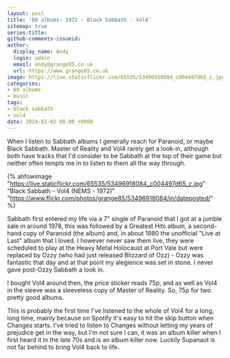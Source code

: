```yaml
---
layout: post
title: '60 albums: 1972 - Black Sabbath - Vol4'
sitemap: true
series-title:
github-comments-issueid:
author:
  display_name: Andy
  login: admin
  email: andy@grange85.co.uk
  url: https://www.grange85.co.uk
image: https://live.staticflickr.com/65535/53496918084_c004497d65_c.jpg
categories:
- 60 albums
- music
tags:
- black sabbath
- vol4
date: 2024-02-02 00:00 +0000
---
```

When I listen to Sabbath albums I generally reach for Paranoid, or maybe Black Sabbath. Master of Reality and Vol4 rarely get a look-in, although both have tracks that I'd consider to be Sabbath at the top of their game but neither often tempts me in to listen to them all the way through.

{% ahfowimage "https://live.staticflickr.com/65535/53496918084_c004497d65_c.jpg" "Black Sabbath - Vol4 (NEMS - 1972)" "https://www.flickr.com/photos/grange85/53496918084/in/dateposted/" %}

Sabbath first entered my life via a 7" single of Paranoid that I got at a jumble sale in around 1978, this was followed by a Greatest Hits album, a second-hand copy of Paranoid (the album) and, in about 1980 the unofficial "Live at Last" album that I loved. I however never saw them live, they were scheduled to play at the Heavy Metal Holocaust at Port Vale but were replaced by Ozzy (who had just released Blizzard of Ozz) - Ozzy was fantastic that day and at that point my alegience was set in stone. I never gave post-Ozzy Sabbath a look in.

I bought Vol4 around then, the price sticker reads 75p, and as well as Vol4 in the sleeve was a sleeveless copy of Master of Reality. So, 75p for two pretty good albums.

This is probably the first time I've listened to the whole of Vol4 for a long, long time, mainly because on Spotify it's easy to hit the skip button when Changes starts. I've tried to listen to Changes without letting my years of prejudice get in the way, but I'm not sure I can, it was an album killer when I first heard it in the late 70s and is an album killer now. Luckily Supanaut is not far behind to bring Vol4 back to life.





